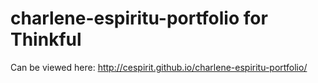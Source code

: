 charlene-espiritu-portfolio for Thinkful
===========================
Can be viewed here: http://cespirit.github.io/charlene-espiritu-portfolio/
